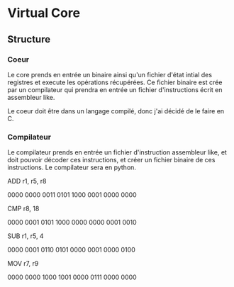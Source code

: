 # Virtual Core

## Structure

### Coeur

Le core prends en entrée un binaire ainsi qu'un fichier d'état intial des registres et execute les opérations récupérées. Ce fichier binaire est crée par un compilateur qui prendra en entrée un fichier d'instructions écrit en assembleur like.

Le coeur doit être dans un langage compilé, donc j'ai décidé de le faire en C.

### Compilateur

Le compilateur prends en entrée un fichier d'instruction assembleur like, et doit pouvoir décoder ces instructions, et créer un fichier binaire de ces instructions. Le compilateur sera en python.

ADD r1, r5, r8

0000 0000 0011 0101 1000 0001 0000 0000

CMP r8, 18

0000 0001 0101 1000 0000 0000 0001 0010

SUB r1, r5, 4

0000 0001 0110 0101 0000 0001 0000 0100

MOV r7, r9

0000 0000 1000 1001 0000 0111 0000 0000